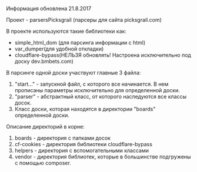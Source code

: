 Информация обновлена 21.8.2017

Проект - parsersPicksgrail (парсеры для сайта picksgrail.com)

В проекте используются такие библиотеки как:
- simple_html_dom (для парсинга информации с html)
- var_dumper(для удобной откладки)
- cloudflare-bypass(НЕЛЬЗЯ обновлять! Настроена исключительно 
под доску dev.bmbets.com)

В парсинге одной доски участвуют главные 3 файла:
1. "start..." - запускной файл, с которого все начинается. В нем
прописаны параметры исключительно для определенной доски.
2. "parser" - абстрактный класс, от которого наследуются все
классы досок.
3. Класс доски, которая находятся в директории "boards" определенной
доски.

Описание директорий в корне:
1. boards - директория с папками досок
2. cf-cookies - директория библиотеки cloudflare-bypass
3. helpers - директория с вспомогательными классами
4. vendor - директория библиотек, которые в большинстве подгружены
с помощью composer.


